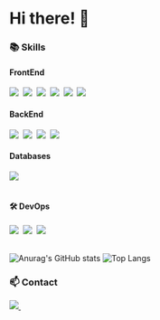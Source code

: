 <!--타이틀 부분-->
# Hi there! 👋
<!-- <div> -->
<!--   <img src="https://github.com/oka1313/oka1313/assets/101691440/92118a53-c5b6-40bc-b130-bf8c398d7b51" /> -->
<!-- </div> -->

<!--내용 부분-->
<h3>📚 Skills</h3>
<h4>FrontEnd</h4>
<div>
  <img src="https://img.shields.io/badge/Vue-4FC08D.svg?style=for-the-badge&logo=vuedotjs&logoColor=white" />&nbsp
  <img src="https://img.shields.io/badge/react-20232a.svg?style=for-the-badge&logo=react&logoColor=61DAFB" />&nbsp
  <img src="https://img.shields.io/badge/javascript-F7DF1E.svg?style=for-the-badge&logo=javascript&logoColor=20232a" />&nbsp
  <img src="https://img.shields.io/badge/html5-E34F26.svg?style=for-the-badge&logo=html5&logoColor=white" />&nbsp
  <img src="https://img.shields.io/badge/css3-1572B6.svg?style=for-the-badge&logo=css3&logoColor=white" />&nbsp
  <img src="https://img.shields.io/badge/jquery-0769AD.svg?style=for-the-badge&logo=jquery&logoColor=white" />
</div>

<h4>BackEnd</h4>
<div>
  <img src="https://img.shields.io/badge/php-777BB4.svg?style=for-the-badge&logo=php&logoColor=white" />&nbsp
  <img src="https://img.shields.io/badge/java-%23ED8B00.svg?style=for-the-badge&logo=openjdk&logoColor=white" />&nbsp
  <img src="https://img.shields.io/badge/spring-6DB33F.svg?style=for-the-badge&logo=spring&logoColor=white" />&nbsp
  <img src="https://img.shields.io/badge/node.js-6DA55F.svg?style=for-the-badge&logo=node.js&logoColor=white" />
</div>

<h4>Databases</h4>
<div>
  <img src="https://img.shields.io/badge/mysql-4479A1.svg?style=for-the-badge&logo=mysql&logoColor=white" />
</div>

<br>

<h4>🛠 DevOps</h4>
<div>
  <img src="https://img.shields.io/badge/aws-232F3E.svg?style=for-the-badge&logo=amazonwebservices&logoColor=white" />&nbsp
  <img src="https://img.shields.io/badge/linux-FCC624.svg?style=for-the-badge&logo=linux&logoColor=white" />&nbsp
  <img src="https://img.shields.io/badge/jenkins-D24939.svg?style=for-the-badge&logo=jenkins&logoColor=white" />&nbsp

</div>
<br>

<!-- 통계 -->
  ![Anurag's GitHub stats](https://github-readme-stats.vercel.app/api?username=wjddn154&show_icons=true&theme=transparent)
  ![Top Langs](https://github-readme-stats.vercel.app/api/top-langs/?username=wjddn154&layout=compact)


<h3>📫 Contact</h3>
<div>
  <a href="mailto:gjwjddn154@gmail.com">
    <img src="https://img.shields.io/badge/gjwjddn154@gmail.com-D14836?style=for-the-badge&logo=gmail&logoColor=white"/>&nbsp
  </a>
</div>
